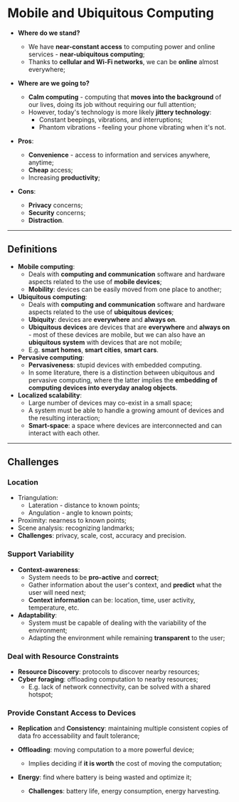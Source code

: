 # Mobile and Ubiquitous Computing

* **Where do we stand?**
  * We have **near-constant access** to computing power and online services - **near-ubiquitous computing**;
  * Thanks to **cellular and Wi-Fi networks**, we can be **online** almost everywhere;
  
* **Where are we going to?**
  * **Calm computing** - computing that **moves into the background** of our lives, doing its job without requiring our full attention;
  * However, today's technology is more likely **jittery technology**:
    * Constant beepings, vibrations, and interruptions;
    * Phantom vibrations - feeling your phone vibrating when it's not.

* **Pros**:
  * **Convenience** - access to information and services anywhere, anytime;
  * **Cheap** access;
  *  Increasing **productivity**;
* **Cons**:
  * **Privacy** concerns;
  * **Security** concerns;
  * **Distraction**.

---

## Definitions

* **Mobile computing**:
  * Deals with **computing and communication** software and hardware aspects related to the use of **mobile devices**;
  * **Mobility**: devices can be easily moved from one place to another;
* **Ubiquitous computing**:
  * Deals with **computing and communication** software and hardware aspects related to the use of **ubiquitous devices**;
  * **Ubiquity**: devices are **everywhere** and **always on**.
  * **Ubiquitous devices** are devices that are **everywhere** and **always on** - most of these devices are mobile, but we can also have an **ubiquitous system** with devices that are not mobile;
  * E.g. **smart homes**, **smart cities**, **smart cars**.
* **Pervasive computing**:
  * **Pervasiveness**: stupid devices with embedded computing.
  * In some literature, there is a distinction between ubiquitous and pervasive computing, where the latter implies the **embedding of computing devices into everyday analog objects**.
* **Localized scalability**:
  * Large number of devices may co-exist in a small space;
  * A system must be able to handle a growing amount of devices and the resulting interaction;
  * **Smart-space**: a space where devices are interconnected and can interact with each other.

---

## Challenges

### Location

* Triangulation:
  * Lateration - distance to known points;
  * Angulation - angle to known points;
* Proximity: nearness to known points;
* Scene analysis: recognizing landmarks;
* **Challenges**: privacy, scale, cost, accuracy and precision.

### Support Variability

* **Context-awareness**:
  * System needs to be **pro-active** and **correct**;
  * Gather information about the user's context, and **predict** what the user will need next;
  * **Context information** can be: location, time, user activity, temperature, etc.
* **Adaptability**:
  * System must be capable of dealing with the variability of the environment;
  * Adapting the environment while remaining **transparent** to the user;

### Deal with Resource Constraints

* **Resource Discovery**: protocols to discover nearby resources;
* **Cyber foraging**: offloading computation to nearby resources;
  * E.g. lack of network connectivity, can be solved with a shared hotspot;

### Provide Constant Access to Devices

* **Replication** and **Consistency**: maintaining multiple consistent copies of data fro accessability and fault tolerance;

* **Offloading**: moving computation to a more powerful device; 
  * Implies deciding if **it is worth** the cost of moving the computation;

* **Energy**: find where battery is being wasted and optimize it;
  * **Challenges**: battery life, energy consumption, energy harvesting. 